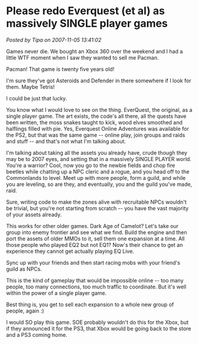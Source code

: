 # Please redo Everquest (et al) as massively SINGLE player games

*Posted by Tipa on 2007-11-05 13:41:02*

Games never die. We bought an Xbox 360 over the weekend and I had a little WTF moment when I saw they wanted to sell me Pacman. 

Pacman! That game is twenty five years old!

I'm sure they've got Asteroids and Defender in there somewhere if I look for them. Maybe Tetris!

I could be just that lucky.

You know what I would love to see on the thing. EverQuest, the original, as a single player game. The art exists, the code's all there, all the quests have been written, the moss snakes taught to kick, wood elves smoothed and halflings filled with pie. Yes, Everquest Online Adventures was available for the PS2, but that was the same game -- online play, join groups and raids and stuff -- and that's not what I'm talking about.

I'm talking about taking all the assets you already have, crude though they may be to 2007 eyes, and setting that in a massively SINGLE PLAYER world. You're a warrior? Cool, now you go to the newbie fields and chop fire beetles while chatting up a NPC cleric and a rogue, and you head off to the Commonlands to level. Meet up with more people, form a guild, and while you are leveling, so are they, and eventually, you and the guild you've made, raid.

Sure, writing code to make the zones alive with recruitable NPCs wouldn't be trivial, but you're not starting from scratch -- you have the vast majority of your assets already.

This works for other older games. Dark Age of Camelot? Let's take our group into enemy frontier and see what we find. Build the engine and then port the assets of older MMOs to it, sell them one expansion at a time. All those people who played EQ2 but not EQ1? Now's their chance to get an experience they cannot get actually playing EQ Live. 

Sync up with your friends and then start racing mobs with your friend's guild as NPCs.

This is the kind of gameplay that would be impossible online -- too many people, too many connections, too much traffic to coordinate. But it's well within the power of a single player game.

Best thing is, you get to sell each expansion to a whole new group of people, again :) 

I would SO play this game. SOE probably wouldn't do this for the Xbox, but if they announced it for the PS3, that Xbox would be going back to the store and a PS3 coming home.

